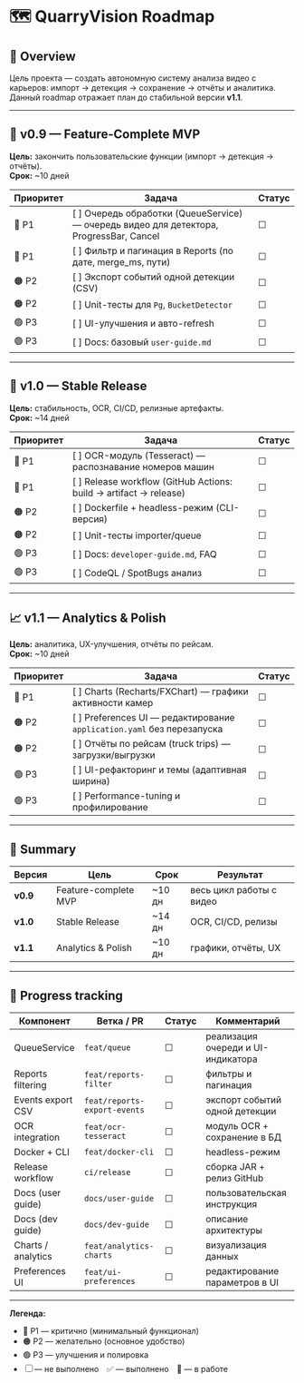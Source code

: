 # 🗺️ QuarryVision Roadmap

## 🔖 Overview
Цель проекта — создать автономную систему анализа видео с карьеров:
импорт → детекция → сохранение → отчёты и аналитика.  
Данный roadmap отражает план до стабильной версии **v1.1**.

---

## 🚀 v0.9 — Feature-Complete MVP
**Цель:** закончить пользовательские функции (импорт → детекция → отчёты).  
**Срок:** ~10 дней

| Приоритет | Задача | Статус |
|------------|---------|--------|
| 🔴 P1 | [ ] Очередь обработки (QueueService) — очередь видео для детектора, ProgressBar, Cancel | ☐ |
| 🔴 P1 | [ ] Фильтр и пагинация в Reports (по дате, merge_ms, пути) | ☐ |
| 🟠 P2 | [ ] Экспорт событий одной детекции (CSV) | ☐ |
| 🟠 P2 | [ ] Unit-тесты для `Pg`, `BucketDetector` | ☐ |
| 🟢 P3 | [ ] UI-улучшения и авто-refresh | ☐ |
| 🟢 P3 | [ ] Docs: базовый `user-guide.md` | ☐ |

---

## 🧠 v1.0 — Stable Release
**Цель:** стабильность, OCR, CI/CD, релизные артефакты.  
**Срок:** ~14 дней

| Приоритет | Задача | Статус |
|------------|---------|--------|
| 🔴 P1 | [ ] OCR-модуль (Tesseract) — распознавание номеров машин | ☐ |
| 🔴 P1 | [ ] Release workflow (GitHub Actions: build → artifact → release) | ☐ |
| 🟠 P2 | [ ] Dockerfile + headless-режим (CLI-версия) | ☐ |
| 🟠 P2 | [ ] Unit-тесты importer/queue | ☐ |
| 🟢 P3 | [ ] Docs: `developer-guide.md`, FAQ | ☐ |
| 🟢 P3 | [ ] CodeQL / SpotBugs анализ | ☐ |

---

## 📈 v1.1 — Analytics & Polish
**Цель:** аналитика, UX-улучшения, отчёты по рейсам.  
**Срок:** ~10 дней

| Приоритет | Задача | Статус |
|------------|---------|--------|
| 🔴 P1 | [ ] Charts (Recharts/FXChart) — графики активности камер | ☐ |
| 🟠 P2 | [ ] Preferences UI — редактирование `application.yaml` без перезапуска | ☐ |
| 🟠 P2 | [ ] Отчёты по рейсам (truck trips) — загрузки/выгрузки | ☐ |
| 🟢 P3 | [ ] UI-рефакторинг и темы (адаптивная ширина) | ☐ |
| 🟢 P3 | [ ] Performance-tuning и профилирование | ☐ |

---

## 🧾 Summary

| Версия | Цель | Срок | Результат |
|--------|------|------|------------|
| **v0.9** | Feature-complete MVP | ~10 дн | весь цикл работы с видео |
| **v1.0** | Stable Release | ~14 дн | OCR, CI/CD, релизы |
| **v1.1** | Analytics & Polish | ~10 дн | графики, отчёты, UX |

---

## 📅 Progress tracking

| Компонент | Ветка / PR | Статус | Комментарий |
|------------|-------------|---------|--------------|
| QueueService | `feat/queue` | ☐ | реализация очереди и UI-индикатора |
| Reports filtering | `feat/reports-filter` | ☐ | фильтры и пагинация |
| Events export CSV | `feat/reports-export-events` | ☐ | экспорт событий одной детекции |
| OCR integration | `feat/ocr-tesseract` | ☐ | модуль OCR + сохранение в БД |
| Docker + CLI | `feat/docker-cli` | ☐ | headless-режим |
| Release workflow | `ci/release` | ☐ | сборка JAR + релиз GitHub |
| Docs (user guide) | `docs/user-guide` | ☐ | пользовательская инструкция |
| Docs (dev guide) | `docs/dev-guide` | ☐ | описание архитектуры |
| Charts / analytics | `feat/analytics-charts` | ☐ | визуализация данных |
| Preferences UI | `feat/ui-preferences` | ☐ | редактирование параметров в UI |

---

**Легенда:**
- 🔴 P1 — критично (минимальный функционал)
- 🟠 P2 — желательно (основное удобство)
- 🟢 P3 — улучшения и полировка
- ☐ — не выполнено ✅ — выполнено 🚧 — в работе
